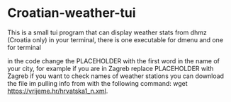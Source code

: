 # Croatian-weather-tui
This is a small tui program that can display weather stats from dhmz (Croatia only) in your terminal, there is one executable for dmenu and one for terminal

in the code change the PLACEHOLDER with the first word in the name of your city, for example if you are in Zagreb replace PLACEHOLDER with Zagreb
if you want to check names of weather stations you can download the file im pulling info from with the following command: wget https://vrijeme.hr/hrvatska1_n.xml.

